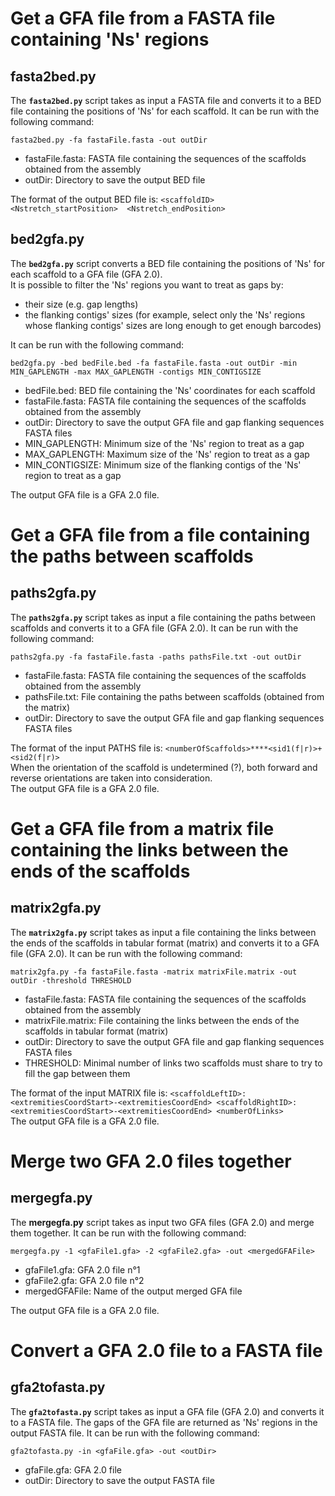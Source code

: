 # Get a GFA file from a FASTA file containing 'Ns' regions

## fasta2bed.py

The **`fasta2bed.py`** script takes as input a FASTA file and converts it to a BED file containing the positions of 'Ns' for each scaffold. It can be run with the following command:  
```
fasta2bed.py -fa fastaFile.fasta -out outDir
```
* fastaFile.fasta: FASTA file containing the sequences of the scaffolds obtained from the assembly
* outDir: Directory to save the output BED file

The format of the output BED file is: `<scaffoldID>  <Nstretch_startPosition>  <Nstretch_endPosition>`

## bed2gfa.py

The **`bed2gfa.py`** script converts a BED file containing the positions of 'Ns' for each scaffold to a GFA file (GFA 2.0).  
It is possible to filter the 'Ns' regions you want to treat as gaps by:
* their size (e.g. gap lengths)
* the flanking contigs' sizes (for example, select only the 'Ns' regions whose flanking contigs' sizes are long enough to get enough barcodes)

It can be run with the following command:  
```
bed2gfa.py -bed bedFile.bed -fa fastaFile.fasta -out outDir -min MIN_GAPLENGTH -max MAX_GAPLENGTH -contigs MIN_CONTIGSIZE
```
* bedFile.bed: BED file containing the 'Ns' coordinates for each scaffold
* fastaFile.fasta: FASTA file containing the sequences of the scaffolds obtained from the assembly
* outDir: Directory to save the output GFA file and gap flanking sequences FASTA files
* MIN_GAPLENGTH: Minimum size of the 'Ns' region to treat as a gap
* MAX_GAPLENGTH: Maximum size of the 'Ns' region to treat as a gap
* MIN_CONTIGSIZE: Minimum size of the flanking contigs of the 'Ns' region to treat as a gap

The output GFA file is a GFA 2.0 file. 


# Get a GFA file from a file containing the paths between scaffolds

## paths2gfa.py

The **`paths2gfa.py`** script takes as input a file containing the paths between scaffolds and converts it to a GFA file (GFA 2.0). It can be run with the following command:  
```
paths2gfa.py -fa fastaFile.fasta -paths pathsFile.txt -out outDir
```
* fastaFile.fasta: FASTA file containing the sequences of the scaffolds obtained from the assembly
* pathsFile.txt: File containing the paths between scaffolds (obtained from the matrix)
* outDir: Directory to save the output GFA file and gap flanking sequences FASTA files

The format of the input PATHS file is: `<numberOfScaffolds>****<sid1(f|r)>+<sid2(f|r)>`  
When the orientation of the scaffold is undetermined (?), both forward and reverse orientations are taken into consideration.  
The output GFA file is a GFA 2.0 file. 


# Get a GFA file from a matrix file containing the links between the ends of the scaffolds

## matrix2gfa.py

The **`matrix2gfa.py`** script takes as input a file containing the links between the ends of the scaffolds in tabular format (matrix) and converts it to a GFA file (GFA 2.0). It can be run with the following command:  
```
matrix2gfa.py -fa fastaFile.fasta -matrix matrixFile.matrix -out outDir -threshold THRESHOLD
```
* fastaFile.fasta: FASTA file containing the sequences of the scaffolds obtained from the assembly
* matrixFile.matrix: File containing the links between the ends of the scaffolds in tabular format (matrix)
* outDir: Directory to save the output GFA file and gap flanking sequences FASTA files
* THRESHOLD: Minimal number of links two scaffolds must share to try to fill the gap between them

The format of the input MATRIX file is: `<scaffoldLeftID>:<extremitiesCoordStart>-<extremitiesCoordEnd> <scaffoldRightID>:<extremitiesCoordStart>-<extremitiesCoordEnd> <numberOfLinks>`  
The output GFA file is a GFA 2.0 file.


# Merge two GFA 2.0 files together

## mergegfa.py

The **mergegfa.py** script takes as input two GFA files (GFA 2.0) and merge them together. It can be run with the following command:  
```
mergegfa.py -1 <gfaFile1.gfa> -2 <gfaFile2.gfa> -out <mergedGFAFile>
```
* gfaFile1.gfa: GFA 2.0 file n°1
* gfaFile2.gfa: GFA 2.0 file n°2
* mergedGFAFile: Name of the output merged GFA file

The output GFA file is a GFA 2.0 file. 


# Convert a GFA 2.0 file to a FASTA file

## gfa2tofasta.py

The **`gfa2tofasta.py`** script takes as input a GFA file (GFA 2.0) and converts it to a FASTA file. The gaps of the GFA file are returned as 'Ns' regions in the output FASTA file. It can be run with the following command:  
```
gfa2tofasta.py -in <gfaFile.gfa> -out <outDir>
```
* gfaFile.gfa: GFA 2.0 file
* outDir: Directory to save the output FASTA file

